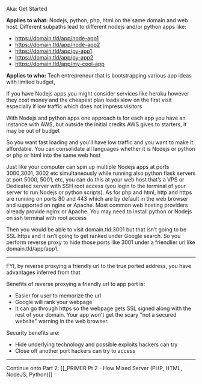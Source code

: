 Aka: Get Started

**Applies to what:** Nodejs, python, php, html on the same domain and web host. Different subpaths lead to different nodejs and/or python apps like:
- https://domain.tld/app/node-app1
- https://domain.tld/app/node-app2
- https://domain.tld/app/py-app1
- https://domain.tld/app/py-app2
- https://domain.tld/app/my-cool-app

**Applies to who:** Tech entrepreneur that is bootstrapping various app ideas with limited budget,

If you have Nodejs apps you might consider services like heroku however they cost money and the cheapest plan loads slow on the first visit especially if low traffic which does not impress visitors

With Nodejs and python apps one approach is for each app you have an instance with AWS, but outside the initial credits AWS gives to starters, it may be out of budget

So you want fast loading and you’ll have low traffic and you want to make it affordable. You can consolidate all languages whether it is Nodejs or python or php or html into the same web host

Just like your computer can spin up multiple Nodejs apps at ports 3000,3001, 3002 etc simultaneously while running also python flask servers at port 5000, 5001, etc, you can do this at your web host that’s a VPS or Dedicated server with SSH root access (you login to the terminal of your server to run Nodejs or python scripts). As for php and html, http and https are running on ports 80 and 443 which are by default in the web browser and supported on nginx or Apache. Most common web hosting providers already provide nginx or Apache. You may need to install python or Nodejs on ssh terminal with root access

Then you would be able to visit domain.tld:3001 but that isn’t going to be SSL https and it isn’t going to get ranked under Google search. So you perform reverse proxy to hide those ports like 3001 under a friendlier url like domain.tld/app/app1.

---

FYI, by reverse proxying a friendly url to the true ported address, you have advantages inferred from that

Benefits of reverse proxying a friendly url to app port is:
- Easier for user to memorize the url
- Google will rank your webpage
- It can go through https so the webpage gets SSL signed along with the rest of your domain. Your app won't get the scary "not a secured website" warning in the web browser.

Security benefits are:
- Hide underlying technology and possible exploits hackers can try
- Close off another port hackers can try to access

---

Continue onto Part 2: [[_PRIMER Pt 2 - How Mixed Server (PHP, HTML, NodeJS, Python)]]